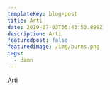 ```yaml
---
templateKey: blog-post
title: Arti
date: 2019-07-03T05:43:53.899Z
description: Arti
featuredpost: false
featuredimage: /img/burns.png
tags:
  - damn
---
```

Arti
